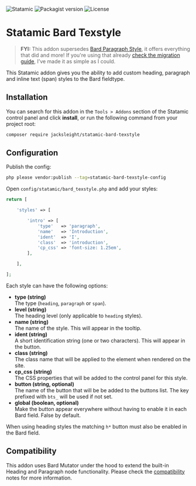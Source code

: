 <!-- statamic:hide -->

![Statamic](https://flat.badgen.net/badge/Statamic/3.2.24+/FF269E)
![Packagist version](https://flat.badgen.net/packagist/v/jacksleight/statamic-bard-texstyle)
![License](https://flat.badgen.net/github/license/jacksleight/statamic-bard-texstyle)

# Statamic Bard Texstyle

<!-- /statamic:hide -->

> **FYI:** This addon supersedes [Bard Paragraph Style](https://statamic.com/addons/jacksleight/bard-paragraph-style), it offers everything that did and more! If you're using that already [check the migration guide](https://github.com/jacksleight/statamic-bard-texstyle/blob/main/MIGRATION.md), I’ve made it as simple as I could.

This Statamic addon gives you the ability to add custom heading, paragraph and inline text (span) styles to the Bard fieldtype.

## Installation

You can search for this addon in the `Tools > Addons` section of the Statamic control panel and click **install**, or run the following command from your project root:

```bash
composer require jacksleight/statamic-bard-texstyle
```

## Configuration

Publish the config:

```bash
php please vendor:publish --tag=statamic-bard-texstyle-config
```

Open `config/statamic/bard_texstyle.php` and add your styles:

```php
return [

    'styles' => [

        'intro' => [
            'type'   => 'paragraph',
            'name'   => 'Introduction',
            'ident'  => 'I',
            'class'  => 'introduction',
            'cp_css' => 'font-size: 1.25em',
        ],

    ],

];
```

Each style can have the following options:

* **type (string)**  
  The type (`heading`, `paragraph` or `span`).
* **level (string)**  
  The heading level (only applicable to `heading` styles).
* **name (string)**  
  The name of the style. This will appear in the tooltip.
* **ident (string)**  
  A short identification string (one or two characters). This will appear in the button.
* **class (string)**  
  The class name that will be applied to the element when rendered on the site.
* **cp_css (string)**  
  The CSS properties that will be added to the control panel for this style.
* **button (string, optional)**  
  The name of the button that will be be added to the buttons list. The key prefixed with `bts_` will be used if not set.
* **global (boolean, optional)**  
  Make the button appear everywhere without having to enable it in each Bard field. False by default.

When using heading styles the matching `h*` button must also be enabled in the Bard field.

## Compatibility

This addon uses Bard Mutator under the hood to extend the built-in Heading and Paragraph node functionality. Please check the [compatibility](https://github.com/jacksleight/statamic-bard-mutator#compatibility) notes for more information.
